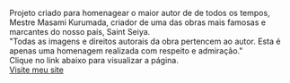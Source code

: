 Projeto criado para homenagear o maior autor de de todos os tempos, Mestre Masami Kurumada, criador de uma das obras mais famosas e marcantes do nosso país, Saint Seiya. <br>
"Todas as imagens e direitos autorais da obra pertencem ao autor. Esta é apenas uma homenagem realizada com respeito e admiração." <br>
Clique no link abaixo para visualizar a página. <br>
<a href="https://kmarlon21.github.io/projeto-kurumada/">Visite meu site</a>






